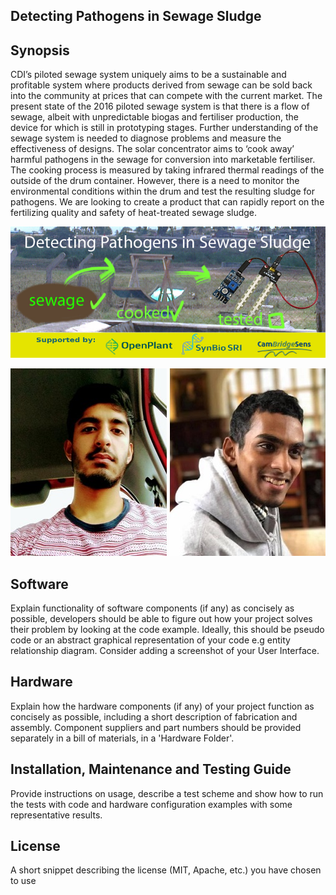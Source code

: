 ## Detecting Pathogens in Sewage Sludge

## Synopsis

CDI’s piloted sewage system uniquely aims to be a sustainable and profitable system where products derived from sewage can be sold back into the community at prices that can compete with the current market.
The present state of the 2016 piloted sewage system is that there is a flow of sewage, albeit with unpredictable biogas and fertiliser production, the device for which is still in prototyping stages. Further understanding of the sewage system is needed to diagnose problems and measure the effectiveness of designs.
The solar concentrator aims to ‘cook away’ harmful pathogens in the sewage for conversion into marketable fertiliser. The cooking process is measured by taking infrared thermal readings of the outside of the drum container. However, there is a need to monitor the environmental conditions within the drum and test the resulting sludge for pathogens.
We are looking to create a product that can rapidly report on the fertilizing quality and safety of heat-treated sewage sludge.

![Banner_image](Pictures/BrandingBanner.jpg)

![Farhaan](Pictures/farhaanheadshot.jpg)
![Samad](Pictures/samadheadshot.jpg)

## Software

Explain functionality of software components (if any) as concisely as possible, developers should be able to figure out how your project solves their problem by looking at the code example. Ideally, this should be pseudo code or an abstract graphical representation of your code e.g entity relationship diagram. Consider adding a screenshot of your User Interface.

## Hardware

Explain how the hardware components (if any) of your project function as concisely as possible, including a short description of fabrication and assembly. Component suppliers and part numbers should be provided separately in a bill of materials, in a 'Hardware Folder'.

## Installation, Maintenance and Testing Guide

Provide instructions on usage, describe a test scheme and show how to run the tests with code and hardware configuration examples with some representative results.

## License

A short snippet describing the license (MIT, Apache, etc.) you have chosen to use


